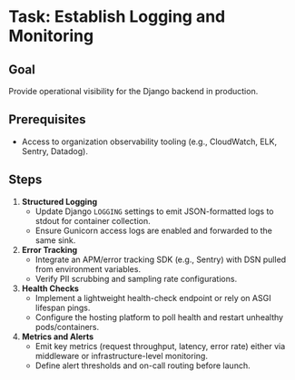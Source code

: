 # Task: Establish Logging and Monitoring

## Goal
Provide operational visibility for the Django backend in production.

## Prerequisites
- Access to organization observability tooling (e.g., CloudWatch, ELK, Sentry, Datadog).

## Steps
1. **Structured Logging**
   - Update Django `LOGGING` settings to emit JSON-formatted logs to stdout for container collection.
   - Ensure Gunicorn access logs are enabled and forwarded to the same sink.
2. **Error Tracking**
   - Integrate an APM/error tracking SDK (e.g., Sentry) with DSN pulled from environment variables.
   - Verify PII scrubbing and sampling rate configurations.
3. **Health Checks**
   - Implement a lightweight health-check endpoint or rely on ASGI lifespan pings.
   - Configure the hosting platform to poll health and restart unhealthy pods/containers.
4. **Metrics and Alerts**
   - Emit key metrics (request throughput, latency, error rate) either via middleware or infrastructure-level monitoring.
   - Define alert thresholds and on-call routing before launch.
